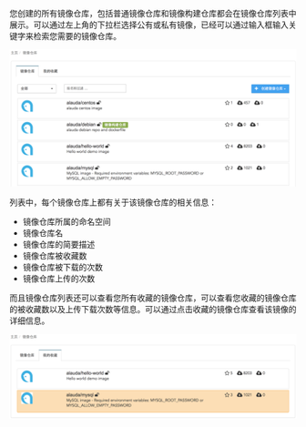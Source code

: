 您创建的所有镜像仓库，包括普通镜像仓库和镜像构建仓库都会在镜像仓库列表中展示。可以通过左上角的下拉栏选择公有或私有镜像，已经可以通过输入框输入关键字来检索您需要的镜像仓库。

![](../photos/image-warehouse/list-1.png)

列表中，每个镜像仓库上都有关于该镜像仓库的相关信息：

* 镜像仓库所属的命名空间
* 镜像仓库名
* 镜像仓库的简要描述
* 镜像仓库被收藏数
* 镜像仓库被下载的次数
* 镜像仓库上传的次数

而且镜像仓库列表还可以查看您所有收藏的镜像仓库，可以查看您收藏的镜像仓库的被收藏数以及上传下载次数等信息。可以通过点击收藏的镜像仓库查看该镜像的详细信息。

![](../photos/image-warehouse/list-2.png)




